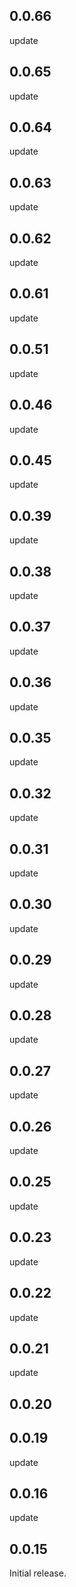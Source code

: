 ## 0.0.66
update

## 0.0.65
update

## 0.0.64
update

## 0.0.63
update

## 0.0.62
update

## 0.0.61
update

## 0.0.51
update

## 0.0.46
update

## 0.0.45
update

## 0.0.39
update

## 0.0.38
update

## 0.0.37
update

## 0.0.36
update

## 0.0.35
update

## 0.0.32
update

## 0.0.31
update

## 0.0.30
update

## 0.0.29
update

## 0.0.28
update

## 0.0.27
update

## 0.0.26
update

## 0.0.25
update

## 0.0.23
update 

## 0.0.22
update

## 0.0.21
update

## 0.0.20

## 0.0.19
update

## 0.0.16
update

## 0.0.15

Initial release.
